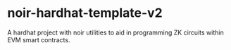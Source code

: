 # noir-hardhat-template-v2
A hardhat project with noir utilities to aid in programming ZK circuits within EVM smart contracts.
